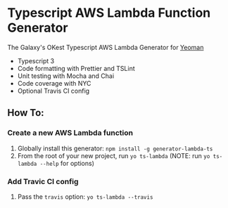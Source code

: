 # Typescript AWS Lambda Function Generator

The Galaxy's OKest Typescript AWS Lambda Generator for [Yeoman](https://yeoman.io)

- Typescript 3
- Code formatting with Prettier and TSLint
- Unit testing with Mocha and Chai
- Code coverage with NYC
- Optional Travis CI config

## How To:

### Create a new AWS Lambda function

1.  Globally install this generator: `npm install -g generator-lambda-ts`
1.  From the root of your new project, run `yo ts-lambda` (NOTE: run `yo ts-lambda --help` for options)

### Add Travic CI config

1.  Pass the `travis` option: `yo ts-lambda --travis`
